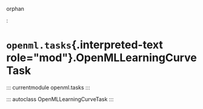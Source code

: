 orphan

:   

# `openml.tasks`{.interpreted-text role="mod"}.OpenMLLearningCurveTask

::: currentmodule
openml.tasks
:::

::: autoclass
OpenMLLearningCurveTask
:::
